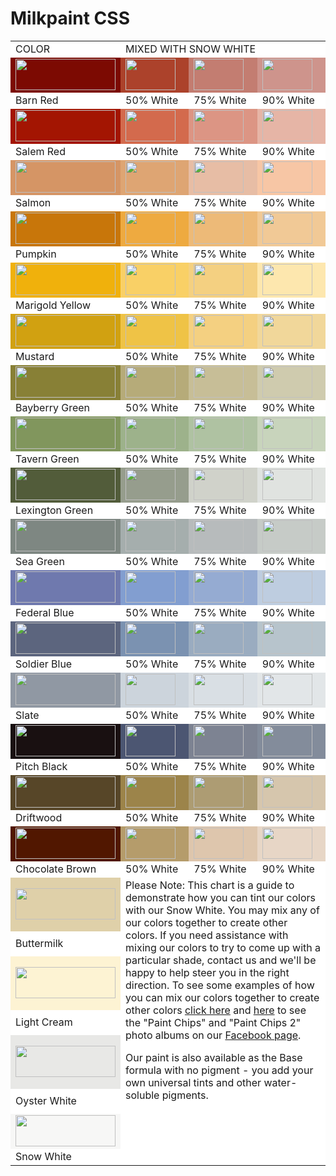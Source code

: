 
# Milkpaint CSS

<table border="0" cellpadding="0" cellspacing="4" width="100%" bgcolor="#FFFFFF">
    <tr>
        <td class="sub">COLOR</td>
        <td colspan="3" class="sub">MIXED WITH SNOW WHITE</td>
    </tr>
    <tr>
        <td bgcolor="#7C0A02"><img src="http://milkpaint.com/images_chart/barn.gif" width="160" height="50"></td>
        <td bgcolor="#AC422B"><img src="http://milkpaint.com/images_chart/barn_50.gif" width="80" height="50"></td>
        <td bgcolor="#C37D71"><img src="http://milkpaint.com/images_chart/barn_75.gif" width="80" height="50"></td>
        <td bgcolor="#CE948C"><img src="http://milkpaint.com/images_chart/barn_90.gif" width="80" height="50"></td>
    </tr>
    <tr>
        <td>Barn Red</td>
        <td>50% White</td>
        <td>75% White</td>
        <td>90% White</td>
    </tr>
    <tr>
        <td bgcolor="#A31502"><img src="http://milkpaint.com/images_chart/salem.gif" width="160" height="50"></td>
        <td bgcolor="#D36A4D"><img src="http://milkpaint.com/images_chart/salem_50.gif" width="80" height="50"></td>
        <td bgcolor="#DC9584"><img src="http://milkpaint.com/images_chart/salem_75.gif" width="80" height="50"></td>
        <td bgcolor="#E6B5A6"><img src="http://milkpaint.com/images_chart/salem_90.gif" width="80" height="50"></td>
    </tr>
    <tr>
        <td>Salem Red</td>
        <td>50% White</td>
        <td>75% White</td>
        <td>90% White</td>
    </tr>
    <tr>
        <td bgcolor="#D59565"><img src="http://milkpaint.com/images_chart/salmon.gif" width="160" height="50"></td>
        <td bgcolor="#DEA573"><img src="http://milkpaint.com/images_chart/salmon_50.gif" width="80" height="50"></td>
        <td bgcolor="#E7BDA5"><img src="http://milkpaint.com/images_chart/salmon_75.gif" width="80" height="50"></td>
        <td bgcolor="#F7C6A5"><img src="http://milkpaint.com/images_chart/salmon_90.gif" width="80" height="50"></td>
    </tr>
    <tr>
        <td>Salmon</td>
        <td>50% White</td>
        <td>75% White</td>
        <td>90% White</td>
    </tr>
    <tr>
        <td bgcolor="#C8760A"><img src="http://milkpaint.com/images_chart/pumpkin.gif" width="160" height="50"></td>
        <td bgcolor="#EEAA40"><img src="http://milkpaint.com/images_chart/pumpkin_50.gif" width="80" height="50"></td>
        <td bgcolor="#EDBA78"><img src="http://milkpaint.com/images_chart/pumpkin_75.gif" width="80" height="50"></td>
        <td bgcolor="#F1C996"><img src="http://milkpaint.com/images_chart/pumpkin_90.gif" width="80" height="50"></td>
    </tr>
    <tr>
        <td>Pumpkin</td>
        <td>50% White</td>
        <td>75% White</td>
        <td>90% White</td>
    </tr>
    <tr>
        <td bgcolor="#F0B10C"><img src="http://milkpaint.com/images_chart/marigold.gif" width="160" height="50"></td>
        <td bgcolor="#F9D066"><img src="http://milkpaint.com/images_chart/marigold_50.gif" width="80" height="50"></td>
        <td bgcolor="#F4D081"><img src="http://milkpaint.com/images_chart/marigold_75.gif" width="80" height="50"></td>
        <td bgcolor="#FDE7AE"><img src="http://milkpaint.com/images_chart/marigold_90.gif" width="80" height="50"></td>
    </tr>
    <tr>
        <td>Marigold Yellow</td>
        <td>50% White</td>
        <td>75% White</td>
        <td>90% White</td>
    </tr>
    <tr>
        <td bgcolor="#D1A111"><img src="http://milkpaint.com/images_chart/mustard.gif" width="160" height="50"></td>
        <td bgcolor="#EFC346"><img src="http://milkpaint.com/images_chart/mustard_50.gif" width="80" height="50"></td>
        <td bgcolor="#F4D081"><img src="http://milkpaint.com/images_chart/mustard_75.gif" width="80" height="50"></td>
        <td bgcolor="#F1D79A"><img src="http://milkpaint.com/images_chart/mustard_90.gif" width="80" height="50"></td>
    </tr>
    <tr>
        <td>Mustard</td>
        <td>50% White</td>
        <td>75% White</td>
        <td>90% White</td>
    </tr>
    <tr>
        <td bgcolor="#888036"><img src="http://milkpaint.com/images_chart/bayberry.gif" width="160" height="50"></td>
        <td bgcolor="#B6AB79"><img src="http://milkpaint.com/images_chart/bayberry_50.gif" width="80" height="50"></td>
        <td bgcolor="#C7BE97"><img src="http://milkpaint.com/images_chart/bayberry_75.gif" width="80" height="50"></td>
        <td bgcolor="#CFCBAE"><img src="http://milkpaint.com/images_chart/bayberry_90.gif" width="80" height="50"></td>
    </tr>
    <tr>
        <td>Bayberry Green</td>
        <td>50% White</td>
        <td>75% White</td>
        <td>90% White</td>
    </tr>
    <tr>
        <td bgcolor="#81965D"><img src="http://milkpaint.com/images_chart/tavern.gif" width="160" height="50"></td>
        <td bgcolor="#9DB28B"><img src="http://milkpaint.com/images_chart/tavern_50.gif" width="80" height="50"></td>
        <td bgcolor="#AFC2A2"><img src="http://milkpaint.com/images_chart/tavern_75.gif" width="80" height="50"></td>
        <td bgcolor="#C8D4BC"><img src="http://milkpaint.com/images_chart/tavern_90.gif" width="80" height="50"></td>
    </tr>
    <tr>
        <td>Tavern Green</td>
        <td>50% White</td>
        <td>75% White</td>
        <td>90% White</td>
    </tr>
    <tr>
        <td bgcolor="#525C3A"><img src="http://milkpaint.com/images_chart/lexington.gif" width="160" height="50"></td>
        <td bgcolor="#969D8D"><img src="http://milkpaint.com/images_chart/lexington_50.gif" width="80" height="50"></td>
        <td bgcolor="#D0D2CA"><img src="http://milkpaint.com/images_chart/lexington_75.gif" width="80" height="50"></td>
        <td bgcolor="#E0E3E0"><img src="http://milkpaint.com/images_chart/lexington_90.gif" width="80" height="50"></td>
    </tr>
    <tr>
        <td>Lexington Green</td>
        <td>50% White</td>
        <td>75% White</td>
        <td>90% White</td>
    </tr>
    <tr>
        <td bgcolor="#7E8782"><img src="http://milkpaint.com/images_chart/sea.gif" width="160" height="50"></td>
        <td bgcolor="#A5AEAD"><img src="http://milkpaint.com/images_chart/sea_50.gif" width="80" height="50"></td>
        <td bgcolor="#B7BBBC"><img src="http://milkpaint.com/images_chart/sea_75.gif" width="80" height="50"></td>
        <td bgcolor="#C6CBC7"><img src="http://milkpaint.com/images_chart/sea_90.gif" width="80" height="50"></td>
    </tr>
    <tr>
        <td>Sea Green</td>
        <td>50% White</td>
        <td>75% White</td>
        <td>90% White</td>
    </tr>
    <tr>
        <td bgcolor="#6F79AE"><img src="http://milkpaint.com/images_chart/federal.gif" width="160" height="50"></td>
        <td bgcolor="#829ED0"><img src="http://milkpaint.com/images_chart/federal_50.gif" width="80" height="50"></td>
        <td bgcolor="#95ABD2"><img src="http://milkpaint.com/images_chart/federal_75.gif" width="80" height="50"></td>
        <td bgcolor="#BECDE0"><img src="http://milkpaint.com/images_chart/federal_90.gif" width="80" height="50"></td>
    </tr>
    <tr>
        <td>Federal Blue</td>
        <td>50% White</td>
        <td>75% White</td>
        <td>90% White</td>
    </tr>
    <tr>
        <td bgcolor="#5C657E"><img src="http://milkpaint.com/images_chart/soldier.gif" width="160" height="50"></td>
        <td bgcolor="#7B92B1"><img src="http://milkpaint.com/images_chart/soldier_50.gif" width="80" height="50"></td>
        <td bgcolor="#9AACC0"><img src="http://milkpaint.com/images_chart/soldier_75.gif" width="80" height="50"></td>
        <td bgcolor="#B7C4CC"><img src="http://milkpaint.com/images_chart/soldier_90.gif" width="80" height="50"></td>
    </tr>
    <tr>
        <td>Soldier Blue</td>
        <td>50% White</td>
        <td>75% White</td>
        <td>90% White</td>
    </tr>
    <tr>
        <td bgcolor="#9098A3"><img src="http://milkpaint.com/images_chart/slate.gif" width="160" height="50"></td>
        <td bgcolor="#CCD4DC"><img src="http://milkpaint.com/images_chart/slate_50.gif" width="80" height="50"></td>
        <td bgcolor="#D9DFE4"><img src="http://milkpaint.com/images_chart/slate_75.gif" width="80" height="50"></td>
        <td bgcolor="#E2E6E8"><img src="http://milkpaint.com/images_chart/slate_90.gif" width="80" height="50"></td>
    </tr>
    <tr>
        <td>Slate</td>
        <td>50% White</td>
        <td>75% White</td>
        <td>90% White</td>
    </tr>
    <tr>
        <td bgcolor="#191011"><img src="http://milkpaint.com/images_chart/pitch.gif" width="160" height="50"></td>
        <td bgcolor="#4C5672"><img src="http://milkpaint.com/images_chart/pitch_50.gif" width="80" height="50"></td>
        <td bgcolor="#7D8392"><img src="http://milkpaint.com/images_chart/pitch_75.gif" width="80" height="50"></td>
        <td bgcolor="#838C9B"><img src="http://milkpaint.com/images_chart/pitch_90.gif" width="80" height="50"></td>
    </tr>
    <tr>
        <td>Pitch Black</td>
        <td>50% White</td>
        <td>75% White</td>
        <td>90% White</td>
    </tr>
    <tr>
        <td bgcolor="#574628"><img src="http://milkpaint.com/images_chart/driftwood.gif" width="160" height="50"></td>
        <td bgcolor="#9C844A"><img src="http://milkpaint.com/images_chart/driftwood_50.gif" width="80" height="50"></td>
        <td bgcolor="#AD9C73"><img src="http://milkpaint.com/images_chart/driftwood_75.gif" width="80" height="50"></td>
        <td bgcolor="#D6C6AD"><img src="http://milkpaint.com/images_chart/driftwood_90.gif" width="80" height="50"></td>
    </tr>
    <tr>
        <td>Driftwood</td>
        <td>50% White</td>
        <td>75% White</td>
        <td>90% White</td>
    </tr>
    <tr>
        <td bgcolor="#511700"><img src="http://milkpaint.com/images_chart/chocolatebrown.gif" width="160" height="50"></td>
        <td bgcolor="#B59C6B"><img src="http://milkpaint.com/images_chart/chocolatebrown_50.gif" width="80" height="50"></td>
        <td bgcolor="#DEC6AD"><img src="http://milkpaint.com/images_chart/chocolatebrown_75.gif" width="80" height="50"></td>
        <td bgcolor="#E7D6C6"><img src="http://milkpaint.com/images_chart/chocolatebrown_90.gif" width="80" height="50"></td>
    </tr>
    <tr>
        <td>Chocolate Brown</td>
        <td>50% White</td>
        <td>75% White</td>
        <td>90% White</td>
    </tr>
    <tr>
        <td bgcolor="#DFD0A9"><img src="http://milkpaint.com/images_chart/buttermilk.gif" width="160" height="50"></td>
        <td valign="top" rowspan="6" colspan="3"><span class="sub">Please
                                        Note:</span> This chart is a guide to demonstrate how you can tint our colors with our Snow White. You may mix any of our colors together to create other colors. If you need assistance with mixing our colors to try to come up with a particular shade, contact us and we'll be happy to help steer you in the right direction. To see some examples of how you can mix our colors together to create other colors <a href="http://www.facebook.com/pages/The-Old-Fashioned-Milk-Paint-Company/325687580313#!/album.php?aid=613314&id=325687580313" target="_blank">click here</a> and <a href="https://www.facebook.com/media/set/?set=a.10151506105320314.835291.325687580313&type=3" target="_blank">here</a> to see the &quot;Paint Chips&quot; and &quot;Paint Chips 2&quot; photo albums on our <a href="http://www.facebook.com/pages/The-Old-Fashioned-Milk-Paint-Company/325687580313" target="_blank">Facebook page</a>.
            <p>Our paint is also available as the Base formula with no pigment - you add your own universal tints and other water-soluble pigments.
            </p>
        </td>
    </tr>
    <tr>
        <td>Buttermilk</td>
    </tr>
    <tr>
        <td bgcolor="#FDF3D3"><img src="http://milkpaint.com/images_chart/lightcream.gif" width="160" height="50"></td>
    </tr>
    <tr>
        <td>Light Cream</td>
    </tr>
    <tr>
        <td bgcolor="#E8E8E6"><img src="http://milkpaint.com/images_chart/oyster.gif" width="160" height="50"></td>
    </tr>
    <tr>
        <td>Oyster White</td>
    </tr>
    <tr>
        <td bgcolor="#F7F7F6"><img src="http://milkpaint.com/images_chart/snow.gif" width="160" height="50"></td>
    </tr>
    <tr>
        <td>Snow White</td>
    </tr>
</table>
